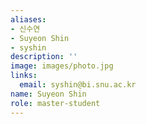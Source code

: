 ```yaml
---
aliases:
- 신수연
- Suyeon Shin
- syshin
description: ''
image: images/photo.jpg
links:
  email: syshin@bi.snu.ac.kr
name: Suyeon Shin
role: master-student
---
```


